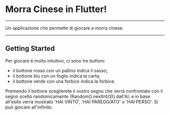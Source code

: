 # Morra Cinese in Flutter!
----

Un applicazione che permette di giocare a morra cinese.

----

## Getting Started

Per giocare è molto intuitivo, ci sono tre bottoni:
- il bottone rosso con un pallino indica il sasso;
- il bottone blu con un foglio indica la carta;
- il bottone verde con una forbice indica la forbice.

Premendo il bottone sceglierete il vostro segno che verrà 
confrontato con il segno scelto randomicamente (Random().nextInt(3)) 
dall'AI, e in base all'esito verrà mostrato 'HAI VINTO', 'HAI PAREGGIATO'
o 'HAI PERSO'. Si può giocare all'infinito.
##
